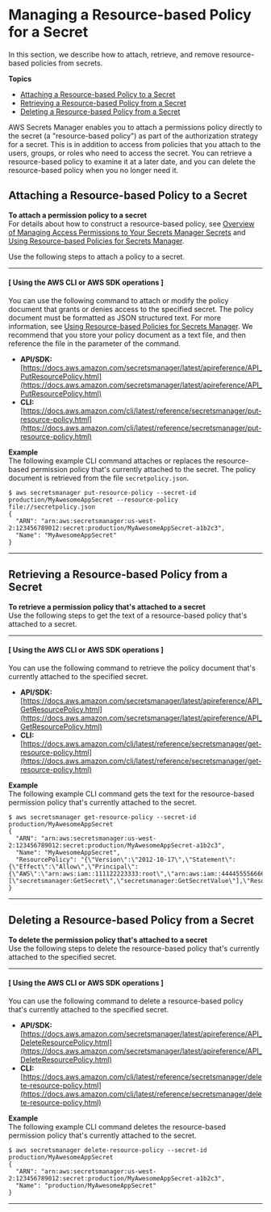 # Managing a Resource\-based Policy for a Secret<a name="manage_secret-policy"></a>

In this section, we describe how to attach, retrieve, and remove resource\-based policies from secrets\.

**Topics**
+ [Attaching a Resource\-based Policy to a Secret](#manage_secret-policy_attach)
+ [Retrieving a Resource\-based Policy from a Secret](#manage_secret-policy_retrieve)
+ [Deleting a Resource\-based Policy from a Secret](#manage_secret-policy_delete)

AWS Secrets Manager enables you to attach a permissions policy directly to the secret \(a "resource\-based policy"\) as part of the authorization strategy for a secret\. This is in addition to access from policies that you attach to the users, groups, or roles who need to access the secret\. You can retrieve a resource\-based policy to examine it at a later date, and you can delete the resource\-based policy when you no longer need it\.

## Attaching a Resource\-based Policy to a Secret<a name="manage_secret-policy_attach"></a>

**To attach a permission policy to a secret**  
For details about how to construct a resource\-based policy, see [Overview of Managing Access Permissions to Your Secrets Manager Secrets](auth-and-access_overview.md) and [Using Resource\-based Policies for Secrets Manager](auth-and-access_resource-based-policies.md)\.

Use the following steps to attach a policy to a secret\.

------
#### [ Using the AWS CLI or AWS SDK operations ]<a name="proc-attach-policy-api"></a>

You can use the following command to attach or modify the policy document that grants or denies access to the specified secret\. The policy document must be formatted as JSON structured text\. For more information, see [Using Resource\-based Policies for Secrets Manager](auth-and-access_resource-based-policies.md)\. We recommend that you store your policy document as a text file, and then reference the file in the parameter of the command\.
+ **API/SDK:** [https://docs.aws.amazon.com/secretsmanager/latest/apireference/API_PutResourcePolicy.html](https://docs.aws.amazon.com/secretsmanager/latest/apireference/API_PutResourcePolicy.html)
+ **CLI:** [https://docs.aws.amazon.com/cli/latest/reference/secretsmanager/put-resource-policy.html](https://docs.aws.amazon.com/cli/latest/reference/secretsmanager/put-resource-policy.html)

**Example**  
The following example CLI command attaches or replaces the resource\-based permission policy that's currently attached to the secret\. The policy document is retrieved from the file `secretpolicy.json`\.  

```
$ aws secretsmanager put-resource-policy --secret-id production/MyAwesomeAppSecret --resource-policy file://secretpolicy.json
{
  "ARN": "arn:aws:secretsmanager:us-west-2:123456789012:secret:production/MyAwesomeAppSecret-a1b2c3",
  "Name": "MyAwesomeAppSecret"
}
```

------

## Retrieving a Resource\-based Policy from a Secret<a name="manage_secret-policy_retrieve"></a>

**To retrieve a permission policy that's attached to a secret**  
Use the following steps to get the text of a resource\-based policy that's attached to a secret\.

------
#### [ Using the AWS CLI or AWS SDK operations ]<a name="proc-retrieve-policy-api"></a>

You can use the following command to retrieve the policy document that's currently attached to the specified secret\.
+ **API/SDK:** [https://docs.aws.amazon.com/secretsmanager/latest/apireference/API_GetResourcePolicy.html](https://docs.aws.amazon.com/secretsmanager/latest/apireference/API_GetResourcePolicy.html)
+ **CLI:** [https://docs.aws.amazon.com/cli/latest/reference/secretsmanager/get-resource-policy.html](https://docs.aws.amazon.com/cli/latest/reference/secretsmanager/get-resource-policy.html)

**Example**  
The following example CLI command gets the text for the resource\-based permission policy that's currently attached to the secret\.  

```
$ aws secretsmanager get-resource-policy --secret-id production/MyAwesomeAppSecret
{
  "ARN": "arn:aws:secretsmanager:us-west-2:123456789012:secret:production/MyAwesomeAppSecret-a1b2c3",
  "Name": "MyAwesomeAppSecret",
  "ResourcePolicy": "{\"Version\":\"2012-10-17\",\"Statement\":{\"Effect\":\"Allow\",\"Principal\":{\"AWS\":\"arn:aws:iam::111122223333:root\",\"arn:aws:iam::444455556666:root\"},\"Action\":[\"secretsmanager:GetSecret\",\"secretsmanager:GetSecretValue\"],\"Resource\":\"*\"}}"
}
```

------

## Deleting a Resource\-based Policy from a Secret<a name="manage_secret-policy_delete"></a>

**To delete the permission policy that's attached to a secret**  
Use the following steps to delete the resource\-based policy that's currently attached to the specified secret\.

------
#### [ Using the AWS CLI or AWS SDK operations ]<a name="proc-delete-policy-api"></a>

You can use the following command to delete a resource\-based policy that's currently attached to the specified secret\.
+ **API/SDK:** [https://docs.aws.amazon.com/secretsmanager/latest/apireference/API_DeleteResourcePolicy.html](https://docs.aws.amazon.com/secretsmanager/latest/apireference/API_DeleteResourcePolicy.html)
+ **CLI:** [https://docs.aws.amazon.com/cli/latest/reference/secretsmanager/delete-resource-policy.html](https://docs.aws.amazon.com/cli/latest/reference/secretsmanager/delete-resource-policy.html)

**Example**  
The following example CLI command deletes the resource\-based permission policy that's currently attached to the secret\.  

```
$ aws secretsmanager delete-resource-policy --secret-id production/MyAwesomeAppSecret
{
  "ARN": "arn:aws:secretsmanager:us-west-2:123456789012:secret:production/MyAwesomeAppSecret-a1b2c3",
  "Name": "production/MyAwesomeAppSecret"
}
```

------